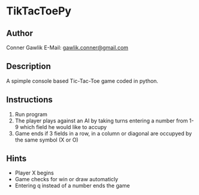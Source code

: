 # TikTacToePy


## Author
Conner Gawlik
E-Mail: gawlik.conner@gmail.com

## Description
A spimple console based Tic-Tac-Toe game coded in python.

## Instructions
1. Run program
2. The player plays against an AI by taking turns entering a number from 1-9 which field he would like to accupy
3. Game ends if 3 fields in a row, in a column or diagonal are occupyed by the same symbol (X or O)

## Hints
- Player X begins
- Game checks for win or draw automaticly
- Entering q instead of a number ends the game

